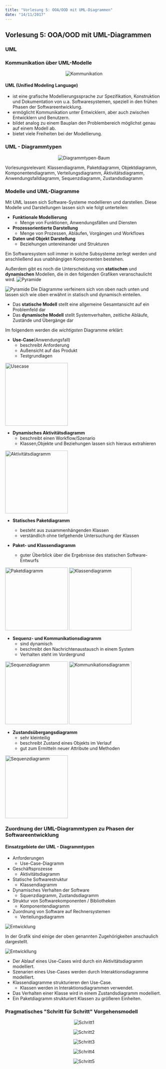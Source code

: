 ```yaml
---
title: "Vorlesung 5: OOA/OOD mit UML-Diagrammen"
date: "14/11/2017"
---
```


## Vorlesung 5: OOA/OOD mit UML-Diagrammen

### UML

### Kommunikation über UML-Modelle
<center>

![Kommunikation](./images/umldiagramme/kommunikationsdiagramm.png)

</center>

#### UML (Unified Modeling Language)
* ist eine grafische Modellierungssprache zur Spezifikation, Konstruktion und Dokumentation von u.a. Softwaresystemen, speziell in den frühen Phasen der Softwareentwicklung.
* ermöglicht Kommunikation unter Entwicklern, aber auch zwischen Entwicklern und Benutzern.
* bildet analog zu einem Bauplan den Problembereich möglichst genau auf einem Modell ab.
* bietet viele Freiheiten bei der Modellierung.

### UML - Diagrammtypen
<center>

![Diagrammtypen-Baum](./images/umldiagramme/diagrammtypen.png)

</center>
Vorlesungsrelevant: Klassendiagramm, Paketdiagramm, Objektdiagramm, Komponentendiagramm, Verteilungsdiagramm, Aktivitätsdiagramm, Anwendungsfalldiagramm, Sequenzdiagramm, Zustandsdiagramm

### Modelle und UML-Diagramme
Mit UML lassen sich Software-Systeme modellieren und darstellen. Diese Modelle und Darstellungen lassen sich wie folgt unterteilen:
* __Funktionale Modellierung__
	* Menge von Funktionen, Anwendungsfällen und Diensten
* __Prozessorientierte Darstellung__
	* Menge von Prozessen, Abläufen, Vorgängen und Workflows
* __Daten und Objekt Darstellung__
	* Beziehungen untereinander und Strukturen

Ein Softwaresystem soll immer in solche Subsysteme zerlegt werden und anschließend aus unabhängigen Komponenten bestehen.

Außerdem gibt es noch die Unterscheidung von __statischen__ und __dynamischen__ Modellen, die in den folgenden Grafiken veranschaulicht wird.
![Pyramide](images/Pyramide.png)

![Pyramide](images/Pyramide2.PNG)
Die Diagramme verfeinern sich von oben nach unten und lassen sich wie oben erwähnt in statisch und dynamisch einteilen.
* Das __statische Modell__ stellt eine allgemeine Gesamtansicht auf ein Problemfeld dar
* Das __dynamische Modell__ stellt Systemverhalten, zeitliche Abläufe, Zustände und Übergänge dar

Im folgendem werden die _wichtigsten_ Diagramme erklärt:
* __Use-Case__(Anwendungsfall)
	* beschreibt Anforderung
	* Außensicht auf das Produkt
	* Testgrundlagen
<img src="images/Usecase.png" alt="Usecase" width="200"/>

* __Dynamisches Aktivitätsdiagramm__
	* beschreibt einen Workflow/Szenario
	* Klassen,Objekte und Beziehungen lassen sich hieraus extrahieren
<img src="images/Aktivitätsdiagramm.png" alt="Aktivitätsdiagramm" width="200"/>

* __Statisches Paketdiagramm__
	* besteht aus zusammenhängenden Klassen
	* verständlich ohne tiefgehende Untersuchung der Klassen

* __Paket- und Klassendiagramm__
	* guter Überblick über die Ergebnisse des statischen Software-Entwurfs
<img src="images/Packetdiagramm.PNG" alt="Paketdiagramm" width="200"/>
<img src="images/Klassendiagramm.png" alt="Klassendiagramm" width="200"/>

* __Sequenz- und Kommunikationsdiagramm__
	* sind dynamisch
	* beschreibt den Nachrichtenaustausch in einem System
	* Verhalten steht im Vordergrund
<img src="images/Squenzdiagramm.png" alt="Sequenzdiagramm" width="200">
<img src="images/Kommunikationsdiagramm.png" alt="Kommunikationsdiagramm" width="200"/>

* __Zustandsübergangsdiagramm__
	* sehr kleinteilig
	* beschreibt Zustand eines Objekts im Verlauf
	* gut zum Ermitteln neuer Attribute und Methoden
<img src="images/Zustandsdiagramm.png" alt="Sequenzdiagramm" width="200"/>


### Zuordnung der UML-Diagrammtypen zu Phasen der Softwareentwicklung

#### Einsatzgebiete der UML - Diagrammtypen
* Anforderungen
    * Use-Case-Diagramm
* Geschäftsprozesse
    * Aktivitätsdiagramm
* Statische Softwarestruktur
    * Klassendiagramm
* Dynamisches Verhalten der Software
    * Squenzdiagramm, Zustandsdiagramm
* Struktur von Softwarekomponenten / Bibliotheken
    * Komponentendiagramm
* Zuordnung von Software auf Rechnersystemen
    * Verteilungsdiagramm

![Entwicklung](images/umldiagramme/diagrammeentwicklung.PNG)

In der Grafik sind einige der oben genannten Zugehörigkeiten anschaulich dargestellt.

![Entwickllung](images/umldiagramme/zusammenspiel.png)

* Der Ablauf eines Use-Cases wird durch ein Aktivitätsdiagramm modelliert.
* Szenarien eines Use-Cases werden durch Interaktionsdiagramme modelliert.
* Klassendiagramme strukturieren den Use-Case.
    * Klassen werden in Interaktionsdiagrammen verwendet.
* Das Verhalten einer Klasse wird in einem Zustandsdiagramm modelliert.
* Ein Paketdiagramm strukturiert Klassen zu größeren Einheiten.

### Pragmatisches "Schritt für Schritt" Vorgehensmodell

<center>

![Schritt1](images/umldiagramme/bild1.PNG)

![Schritt2](images/umldiagramme/bild2.PNG)

![Schritt3](images/umldiagramme/bild3.PNG)

![Schritt4](images/umldiagramme/bild4.PNG)

![Schritt5](images/umldiagramme/bild5.PNG)

</center>
